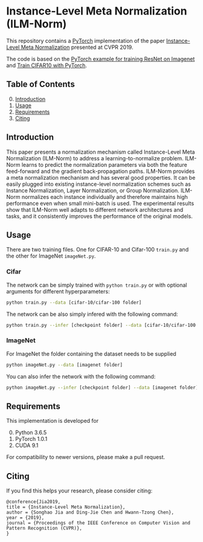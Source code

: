 # Instance-Level Meta Normalization (ILM-Norm)
This repository contains a [PyTorch](http://pytorch.org/) implementation of the paper [Instance-Level Meta Normalization](https://arxiv.org/abs/1904.03516) presented at CVPR 2019. 

The code is based on the [PyTorch example for training ResNet on Imagenet](https://github.com/pytorch/examples/tree/master/imagenet) and [Train CIFAR10 with PyTorch](https://github.com/kuangliu/pytorch-cifar).

## Table of Contents
0. [Introduction](#introduction)
0. [Usage](#usage)
0. [Requirements](#requirements)
0. [Citing](#citing)

## Introduction
This paper presents a normalization mechanism called Instance-Level Meta Normalization (ILM-Norm) to address a learning-to-normalize problem. ILM-Norm learns to predict the normalization parameters via both the feature feed-forward and the gradient back-propagation paths.
ILM-Norm provides a meta normalization mechanism and has several good properties. It can be easily plugged into existing instance-level normalization schemes such as Instance Normalization, Layer Normalization, or Group Normalization. ILM-Norm normalizes each instance individually and therefore maintains high performance even when small mini-batch is used. The experimental results show that ILM-Norm well adapts to different network architectures and tasks, and it consistently improves the performance of the original models.

## Usage
There are two training files. One for CIFAR-10 and Cifar-100 `train.py` and the other for ImageNet `imageNet.py`.

### Cifar
The network can be simply trained with `python train.py` or with optional arguments for different hyperparameters:
```sh
python train.py --data [cifar-10/cifar-100 folder]
```

The network can be also simply infered with the following command:
```sh
python train.py --infer [checkpoint folder] --data [cifar-10/cifar-100 folder]
```

### ImageNet
For ImageNet the folder containing the dataset needs to be supplied

```sh
python imageNet.py --data [imagenet folder]
```

You can also infer the network with the following command:

```sh
python imageNet.py --infer [checkpoint folder] --data [imagenet folder]
```

## Requirements 
This implementation is developed for 

0. Python 3.6.5
0. PyTorch 1.0.1
0. CUDA 9.1

For compatibility to newer versions, please make a pull request.

## Citing
If you find this helps your research, please consider citing:

```
@conference{Jia2019,
title = {Instance-Level Meta Normalization},
author = {Songhao Jia and Ding-Jie Chen and Hwann-Tzong Chen},
year = {2019},
journal = {Proceedings of the IEEE Conference on Computer Vision and Pattern Recognition (CVPR)},
}
```
```
